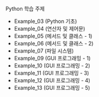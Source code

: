 Python 학습 주제
- Example_03 (Python 기초)
- Example_04 (연산자 및 제어문)
- Example_05 (메서드 및 클래스 - 1)
- Example_06 (메서드 및 클래스 - 2)
- Example_07 (파일 시스템)
- Example_09 (GUI 프로그래밍 - 1)
- Example_10 (GUI 프로그래밍 - 2)
- Example_11 (GUI 프로그래밍 - 3)
- Example_12 (GUI 프로그래밍 - 4)
- Example_13 (GUI 프로그래밍 - 5)